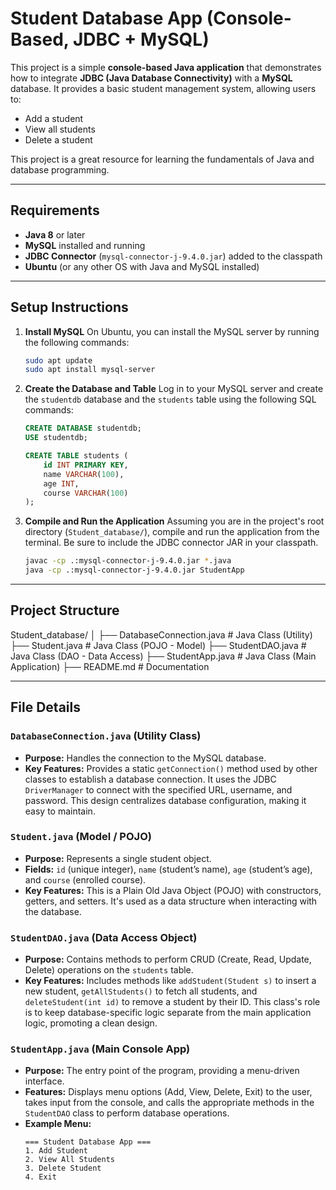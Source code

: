# Student Database App (Console-Based, JDBC + MySQL)

This project is a simple **console-based Java application** that demonstrates how to integrate **JDBC (Java Database Connectivity)** with a **MySQL** database. It provides a basic student management system, allowing users to:

* Add a student
* View all students
* Delete a student

This project is a great resource for learning the fundamentals of Java and database programming.

---

## Requirements

* **Java 8** or later
* **MySQL** installed and running
* **JDBC Connector** (`mysql-connector-j-9.4.0.jar`) added to the classpath
* **Ubuntu** (or any other OS with Java and MySQL installed)

---

## Setup Instructions

1.  **Install MySQL** On Ubuntu, you can install the MySQL server by running the following commands:
    ```bash
    sudo apt update
    sudo apt install mysql-server
    ```

2.  **Create the Database and Table** Log in to your MySQL server and create the `studentdb` database and the `students` table using the following SQL commands:
    ```sql
    CREATE DATABASE studentdb;
    USE studentdb;

    CREATE TABLE students (
        id INT PRIMARY KEY,
        name VARCHAR(100),
        age INT,
        course VARCHAR(100)
    );
    ```

3.  **Compile and Run the Application** Assuming you are in the project's root directory (`Student_database/`), compile and run the application from the terminal. Be sure to include the JDBC connector JAR in your classpath.
    ```bash
    javac -cp .:mysql-connector-j-9.4.0.jar *.java
    java -cp .:mysql-connector-j-9.4.0.jar StudentApp
    ```

---

## Project Structure
Student_database/
│
├── DatabaseConnection.java   # Java Class (Utility)
├── Student.java              # Java Class (POJO - Model)
├── StudentDAO.java           # Java Class (DAO - Data Access)
├── StudentApp.java           # Java Class (Main Application)
├── README.md                 # Documentation

---

## File Details

### `DatabaseConnection.java` (Utility Class)

* **Purpose:** Handles the connection to the MySQL database.
* **Key Features:** Provides a static `getConnection()` method used by other classes to establish a database connection. It uses the JDBC `DriverManager` to connect with the specified URL, username, and password. This design centralizes database configuration, making it easy to maintain.

### `Student.java` (Model / POJO)

* **Purpose:** Represents a single student object.
* **Fields:** `id` (unique integer), `name` (student’s name), `age` (student’s age), and `course` (enrolled course).
* **Key Features:** This is a Plain Old Java Object (POJO) with constructors, getters, and setters. It's used as a data structure when interacting with the database.

### `StudentDAO.java` (Data Access Object)

* **Purpose:** Contains methods to perform CRUD (Create, Read, Update, Delete) operations on the `students` table.
* **Key Features:** Includes methods like `addStudent(Student s)` to insert a new student, `getAllStudents()` to fetch all students, and `deleteStudent(int id)` to remove a student by their ID. This class's role is to keep database-specific logic separate from the main application logic, promoting a clean design.

### `StudentApp.java` (Main Console App)

* **Purpose:** The entry point of the program, providing a menu-driven interface.
* **Features:** Displays menu options (Add, View, Delete, Exit) to the user, takes input from the console, and calls the appropriate methods in the `StudentDAO` class to perform database operations.
* **Example Menu:**
    ```
    === Student Database App ===
    1. Add Student
    2. View All Students
    3. Delete Student
    4. Exit
    ```